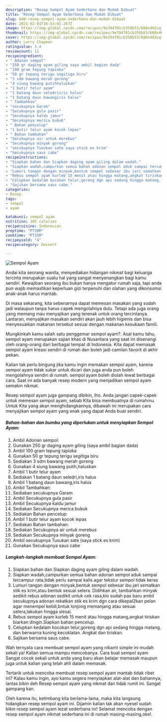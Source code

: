 ```yaml
---
description: "Resep Sempol Ayam Sederhana dan Mudah Dibuat"
title: "Resep Sempol Ayam Sederhana dan Mudah Dibuat"
slug: 640-resep-sempol-ayam-sederhana-dan-mudah-dibuat
date: 2021-02-01T16:53:01.267Z
image: https://img-global.cpcdn.com/recipes/9e394701cb358b53/680x482cq70/sempol-ayam-foto-resep-utama.jpg
thumbnail: https://img-global.cpcdn.com/recipes/9e394701cb358b53/680x482cq70/sempol-ayam-foto-resep-utama.jpg
cover: https://img-global.cpcdn.com/recipes/9e394701cb358b53/680x482cq70/sempol-ayam-foto-resep-utama.jpg
author: Larry Chapman
ratingvalue: 3.4
reviewcount: 11
recipeingredient:
- " Adonan sempol"
- "250 gr daging ayam giling saya ambil bagian dada"
- "100 gram tepung tapioka"
- "50 gr tepung terigu segitiga biru"
- "3 sdm bawang merah goreng"
- "4 siung bawang putihhaluskan"
- "1 butir telur ayam"
- "1 batang daun seledriiris halus"
- "1 batang daun bawangiris halus"
- " Tambahkan"
- "secukupnya Garam"
- "Secukupnya gula pasir"
- "Secukupnya kaldu jamur"
- "Secukupnya merica bubuk"
- " Bahan pencelup"
- "1 butir telur ayam kocok lepas"
- " Bahan tambahan"
- "Secukupnya air untuk merebus"
- "Secukupnya minyak goreng"
- "secukupnya Tusukan sate saya stick es krim"
- "Secukupnya saus cabe"
recipeinstructions:
- "Siapkan bahan dan Siapkan daging ayam giling dalam wadah."
- "Siapkan wadah,campurkan semua bahan adonan sempol aduk sampai tercampur rata,tidak perlu sampai kalis agar tekstur sempol tidak keras"
- "Lumuri tangan dengan minyak,bentuk sempol sebesar ibu jari sematkan stik es krim,atau bentuk sesuai selera. Didihkan air, tambahkan minyak sedikit rebus adonan sedikit untuk cek rasa,klo sudah pas baru ambil secukupnya adonan rekatkan stik es krim dgn cara dikepal2kan pelan agar menempel kelidi,bntuk lonjong memanjang atau sesuai selera,lakukan hingga slesai."
- "Rebus sempol ayam kurleb 15 menit atau hingga matang,angkat tiriskan biarkan dingin.Siapkan bahan pencelup."
- "Celupkan kedalam kocokan telur,goreng dgn api sedang hingga matang, dan berwarna kuning kecoklatan. Angkat dan tiriskan."
- "Sajikan bersama saus cabe."
categories:
- Resep
tags:
- sempol
- ayam

katakunci: sempol ayam 
nutrition: 105 calories
recipecuisine: Indonesian
preptime: "PT30M"
cooktime: "PT35M"
recipeyield: "4"
recipecategory: Dessert

---
```



![Sempol Ayam](https://img-global.cpcdn.com/recipes/9e394701cb358b53/680x482cq70/sempol-ayam-foto-resep-utama.jpg)

Andai kita seorang wanita, menyediakan hidangan nikmat bagi keluarga tercinta merupakan suatu hal yang sangat menyenangkan bagi kamu sendiri. Kewajiban seorang ibu bukan hanya mengatur rumah saja, tapi anda pun wajib memastikan keperluan gizi terpenuhi dan olahan yang dikonsumsi anak-anak harus mantab.

Di masa  sekarang, kita sebenarnya dapat memesan masakan yang sudah jadi walaupun tanpa harus capek mengolahnya dulu. Tetapi ada juga orang yang memang mau menyajikan yang terenak untuk orang tercintanya. Lantaran, menyajikan masakan sendiri akan jauh lebih higienis dan bisa menyesuaikan makanan tersebut sesuai dengan makanan kesukaan famili. 



Mungkinkah kamu salah satu penggemar sempol ayam?. Asal kamu tahu, sempol ayam merupakan sajian khas di Nusantara yang saat ini disenangi oleh orang-orang dari berbagai tempat di Indonesia. Kita dapat memasak sempol ayam kreasi sendiri di rumah dan boleh jadi camilan favorit di akhir pekan.

Kalian tak perlu bingung jika kamu ingin memakan sempol ayam, karena sempol ayam tidak sukar untuk dicari dan juga anda pun boleh mengolahnya sendiri di rumah. sempol ayam boleh diolah lewat berbagai cara. Saat ini ada banyak resep modern yang menjadikan sempol ayam semakin nikmat.

Resep sempol ayam juga gampang dibikin, lho. Anda jangan capek-capek untuk memesan sempol ayam, sebab Kita bisa membuatnya di rumahmu. Untuk Kita yang akan menghidangkannya, dibawah ini merupakan cara menyajikan sempol ayam yang enak yang dapat Anda buat sendiri.

<!--inarticleads1-->

##### Bahan-bahan dan bumbu yang diperlukan untuk menyiapkan Sempol Ayam:

1. Ambil  Adonan sempol:
1. Gunakan 250 gr daging ayam giling (saya ambil bagian dada)
1. Ambil 100 gram tepung tapioka
1. Gunakan 50 gr tepung terigu segitiga biru
1. Sediakan 3 sdm bawang merah goreng
1. Gunakan 4 siung bawang putih,haluskan
1. Ambil 1 butir telur ayam
1. Sediakan 1 batang daun seledri,iris halus
1. Ambil 1 batang daun bawang,iris halus
1. Ambil  Tambahkan:
1. Sediakan secukupnya Garam
1. Ambil Secukupnya gula pasir
1. Ambil Secukupnya kaldu jamur
1. Sediakan Secukupnya merica bubuk
1. Sediakan  Bahan pencelup:
1. Ambil 1 butir telur ayam kocok lepas
1. Sediakan  Bahan tambahan:
1. Sediakan Secukupnya air untuk merebus
1. Sediakan Secukupnya minyak goreng
1. Ambil secukupnya Tusukan sate (saya stick es krim)
1. Gunakan Secukupnya saus cabe




<!--inarticleads2-->

##### Langkah-langkah membuat Sempol Ayam:

1. Siapkan bahan dan Siapkan daging ayam giling dalam wadah.
1. Siapkan wadah,campurkan semua bahan adonan sempol aduk sampai tercampur rata,tidak perlu sampai kalis agar tekstur sempol tidak keras
1. Lumuri tangan dengan minyak,bentuk sempol sebesar ibu jari sematkan stik es krim,atau bentuk sesuai selera. Didihkan air, tambahkan minyak sedikit rebus adonan sedikit untuk cek rasa,klo sudah pas baru ambil secukupnya adonan rekatkan stik es krim dgn cara dikepal2kan pelan agar menempel kelidi,bntuk lonjong memanjang atau sesuai selera,lakukan hingga slesai.
1. Rebus sempol ayam kurleb 15 menit atau hingga matang,angkat tiriskan biarkan dingin.Siapkan bahan pencelup.
1. Celupkan kedalam kocokan telur,goreng dgn api sedang hingga matang, dan berwarna kuning kecoklatan. Angkat dan tiriskan.
1. Sajikan bersama saus cabe.




Wah ternyata cara membuat sempol ayam yang nikamt simple ini mudah sekali ya! Kalian semua mampu mencobanya. Cara buat sempol ayam Sangat cocok sekali untuk anda yang baru akan belajar memasak maupun juga untuk kalian yang telah ahli dalam memasak.

Tertarik untuk mencoba membuat resep sempol ayam mantab tidak ribet ini? Kalau kamu ingin, ayo kamu segera menyiapkan alat-alat dan bahannya, lantas bikin deh Resep sempol ayam yang nikmat dan tidak rumit ini. Sangat gampang kan. 

Oleh karena itu, ketimbang kita berlama-lama, maka kita langsung hidangkan resep sempol ayam ini. Dijamin kalian tak akan nyesel sudah bikin resep sempol ayam lezat sederhana ini! Selamat mencoba dengan resep sempol ayam nikmat sederhana ini di rumah masing-masing,oke!.

